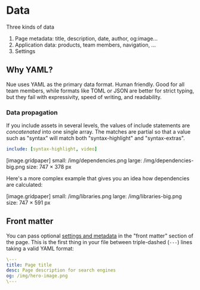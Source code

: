 
# Data
Three kinds of data

1. Page metadata: title, description, date, author, og:image...
2. Application data: products, team members, navigation, ...
3. Settings





## Why YAML?
Nue uses YAML as the primary data format. Human friendly. Good for all team members, while formats like TOML or JSON are better for strict typing, but they fail with expressivity, speed of writing, and readability.


### Data propagation
If you include assets in several levels, the values of include statements are *concatenated* into one single array. The matches are partial so that a value such as "syntax" will match both "syntax-highlight" and "syntax-extras".

```yaml
include: [syntax-highlight, video]
```

[image.gridpaper]
  small: /img/dependencies.png
  large: /img/dependencies-big.png
  size:  747 × 378 px

Here's a more complex example that gives you an idea how dependencies are calculated:

[image.gridpaper]
  small: /img/libraries.png
  large: /img/libraries-big.png
  size:  747 × 591 px


## Front matter
You can pass optional [settings and metadata](settings.html) in the "front matter" section of the page. This is the first thing in your file between triple-dashed (`---`) lines taking a valid YAML format:


```yaml
\---
title: Page title
desc: Page description for search engines
og: /img/hero-image.png
\---
```
